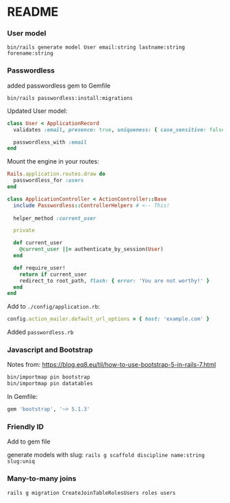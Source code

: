 # README

### User model
`bin/rails generate model User email:string lastname:string forename:string`

### Passwordless
added passwordless gem to Gemfile

`bin/rails passwordless:install:migrations`

Updated User model:
```ruby
class User < ApplicationRecord
  validates :email, presence: true, uniqueness: { case_sensitive: false }

  passwordless_with :email
end
```

Mount the engine in your routes:
```ruby
Rails.application.routes.draw do
  passwordless_for :users
end
```

```ruby
class ApplicationController < ActionController::Base
  include Passwordless::ControllerHelpers # <-- This!
  
  helper_method :current_user

  private

  def current_user
    @current_user ||= authenticate_by_session(User)
  end

  def require_user!
    return if current_user
    redirect_to root_path, flash: { error: 'You are not worthy!' }
  end
end
```

Add to `./config/application.rb`:
```ruby
config.action_mailer.default_url_options = { host: 'example.com' }
```

Added `passwordless.rb`


### Javascript and Bootstrap
Notes from: https://blog.eq8.eu/til/how-to-use-bootstrap-5-in-rails-7.html
```bash
bin/importmap pin bootstrap
bin/importmap pin datatables
```

In Gemfile:
```ruby
gem 'bootstrap', '~> 5.1.3'
```

### Friendly ID
Add to gem file

generate models with slug:
`rails g scaffold discipline name:string slug:uniq`

### Many-to-many joins
`rails g migration CreateJoinTableRolesUsers roles users`
